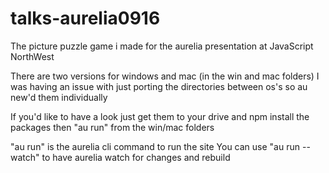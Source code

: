 # talks-aurelia0916
The picture puzzle game i made for the aurelia presentation at JavaScript NorthWest

There are two versions for windows and mac (in the win and mac folders)
I was having an issue with just porting the directories between os's so au new'd them individually

If you'd like to have a look just get them to your drive and npm install the packages then "au run" from the win/mac folders

"au run" is the aurelia cli command to run the site
You can use "au run --watch" to have aurelia watch for changes and rebuild

